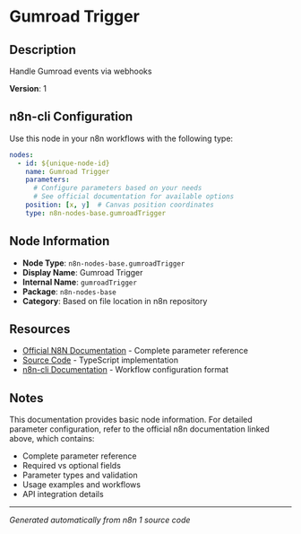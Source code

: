 # Gumroad Trigger

## Description

Handle Gumroad events via webhooks

**Version**: 1

## n8n-cli Configuration

Use this node in your n8n workflows with the following type:

```yaml
nodes:
  - id: ${unique-node-id}
    name: Gumroad Trigger
    parameters:
      # Configure parameters based on your needs
      # See official documentation for available options
    position: [x, y]  # Canvas position coordinates
    type: n8n-nodes-base.gumroadTrigger
```

## Node Information

- **Node Type**: `n8n-nodes-base.gumroadTrigger`
- **Display Name**: Gumroad Trigger
- **Internal Name**: `gumroadTrigger`
- **Package**: `n8n-nodes-base`
- **Category**: Based on file location in n8n repository

## Resources

- [Official N8N Documentation](https://docs.n8n.io/integrations/builtin/app-nodes/n8n-nodes-base.gumroadtrigger/) - Complete parameter reference
- [Source Code](https://github.com/n8n-io/n8n/blob/master/packages/nodes-base/nodes/Gumroad/GumroadTrigger.node.ts) - TypeScript implementation
- [n8n-cli Documentation](https://github.com/edenreich/n8n-cli) - Workflow configuration format

## Notes

This documentation provides basic node information. For detailed parameter configuration, 
refer to the official n8n documentation linked above, which contains:

- Complete parameter reference
- Required vs optional fields
- Parameter types and validation
- Usage examples and workflows
- API integration details

---
*Generated automatically from n8n 1 source code*
